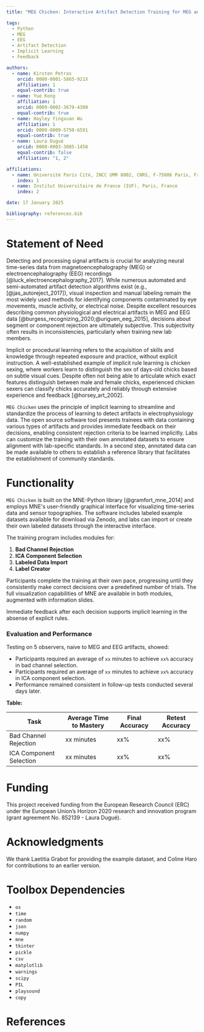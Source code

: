 ```yaml
---
title: "MEG Chicken: Interactive Artifact Detection Training for MEG and EEG data"

tags:
  - Python
  - MEG
  - EEG
  - Artifact Detection
  - Implicit Learning
  - Feedback

authors:
  - name: Kirsten Petras
    orcid: 0000-0001-5865-921X
    affiliation: 1
    equal-contrib: true 
  - name: Yue Kong
    affiliation: 1
    orcid: 0009-0002-3679-4300
    equal-contrib: true
  - name: Hayley Yingxuan Wu
    affiliation: 1
    orcid: 0009-0009-5750-6591
    equal-contrib: true
  - name: Laura Dugué
    orcid: 0000-0003-3085-1458
    equal-contrib: false
    affiliation: "1, 2"

affiliations:
  - name: Université Paris Cité, INCC UMR 8002, CNRS, F-75006 Paris, France
    index: 1
  - name: Institut Universitaire de France (IUF), Paris, France
    index: 2

date: 17 January 2025

bibliography: references.bib
---
```


# Statement of Need

Detecting and processing signal artifacts is crucial for analyzing neural time-series data from  magnetoencephalography (MEG) or electroencephalography (EEG) recordings [@luck_electroencephalography_2017]. While numerous automated and semi-automated artifact detection algorithms exist (e.g., [@jas_autoreject_2017]), visual inspection and manual labeling remain the most widely used methods for identifying components contaminated by eye movements, muscle activity, or electrical noise. Despite excellent resources describing common physiological and electrical artifacts in MEG and EEG data [@burgess_recognizing_2020;@uriguen_eeg_2015], decisions about segment or component rejection are ultimately subjective. This subjectivity often results in inconsistencies, particularly when training new lab members.

Implicit or procedural learning refers to the acquisition of skills and knowledge through repeated exposure and practice, without explicit instruction. A well-established example of implicit rule learning is chicken sexing, where workers learn to distinguish the sex of days-old chicks based on subtle visual cues. Despite often not being able to articulate which exact features distinguish between male and female chicks, experienced chicken sexers can classify chicks accurately and reliably through extensive experience and feedback [@horsey_art_2002]. 

`MEG Chicken` uses the principle of implicit learning to streamline and standardize the process of learning to detect artifacts in electrophysiology data. The open source software tool presents trainees with data containing various types of artifacts and provides immediate feedback on their decisions, enabling consistent rejection criteria to be learned implicitly. 
Labs can customize the training with their own annotated datasets to ensure alignment with lab-specific standards. In a second step, annotated data can be made available to others to establish a reference library that facilitates the establishment of community standards.

# Functionality

`MEG Chicken` is built on the MNE-Python library [@gramfort_mne_2014] and employs MNE's user-friendly graphical interface for visualizing time-series data and sensor topographies. The software includes labeled example datasets available for download via Zenodo, and labs can import or create their own labeled datasets through the interactive interface.

The training program includes modules for:

1. **Bad Channel Rejection**
2. **ICA Component Selection**
3. **Labeled Data Import**
4. **Label Creator**

Participants complete the training at their own pace, progressing until they consistently make correct decisions over a predefined number of trials. The full visualization capabilities of MNE are available in both modules, augmented with information slides.

Immediate feedback after each decision supports implicit learning in the absense of explicit rules.

### Evaluation and Performance

Testing on 5 observers, naive to MEG and EEG artifacts, showed:

- Participants required an average of `xx` minutes to achieve `xx%` accuracy in bad channel selection.
- Participants required an average of `xx` minutes to achieve `xx%` accuracy in ICA component selection.
- Performance remained consistent in follow-up tests conducted several days later.

**Table:**

| Task                   | Average Time to Mastery | Final Accuracy | Retest Accuracy |
|------------------------|-------------------------|----------------|-----------------|
| Bad Channel Rejection  | xx minutes              | xx%            | xx%             |
| ICA Component Selection| xx minutes              | xx%            | xx%             |

# Funding

This project received funding from the European Research Council (ERC) under the European Union’s Horizon 2020 research and innovation program (grant agreement No. 852139 - Laura Dugué).

# Acknowledgments

We thank Laetitia Grabot for providing the example dataset, and Coline Haro for contributions to an earlier version.

# Toolbox Dependencies

- `os`
- `time`
- `random`
- `json`
- `numpy`
- `mne`
- `tkinter`
- `pickle`
- `csv`
- `matplotlib`
- `warnings`
- `scipy`
- `PIL`
- `playsound`
- `copy`

# References 

